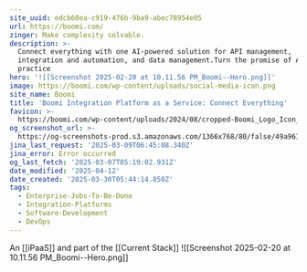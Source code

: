 ```yaml
---
site_uuid: edcb60ea-c919-476b-9ba9-abec78954e05
url: https://boomi.com/
zinger: Make complexity solvable.
description: >-
  Connect everything with one AI-powered solution for API management,
  integration and automation, and data management.Turn the promise of AI into
  practice
hero: '![[Screenshot 2025-02-20 at 10.11.56 PM_Boomi--Hero.png]]'
image: https://boomi.com/wp-content/uploads/social-media-icon.png
site_name: Boomi
title: 'Boomi Integration Platform as a Service: Connect Everything'
favicon: >-
  https://boomi.com/wp-content/uploads/2024/08/cropped-Boomi_Logo_Icon_Navy-192x192.png
og_screenshot_url: >-
  https://og-screenshots-prod.s3.amazonaws.com/1366x768/80/false/49a9611c881646abe7701ee8223e0f51a91bea076c19b4c469b58bcaaa68efd7.jpeg
jina_last_request: '2025-03-09T06:45:08.340Z'
jina_error: Error occurred
og_last_fetch: '2025-03-07T05:19:02.931Z'
date_modified: '2025-04-12'
date_created: '2025-03-30T05:44:14.850Z'
tags:
  - Enterprise-Jobs-To-Be-Done
  - Integration-Platforms
  - Software-Development
  - DevOps
---
```





















































An [[iPaaS]] and part of the [[Current Stack]]
![[Screenshot 2025-02-20 at 10.11.56 PM_Boomi--Hero.png]]
